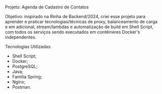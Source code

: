 Projeto: Agenda de Cadastro de Contatos

Objetivo: inspirado na Rinha de Backend/2024, criei esse projeto para aprender e praticar tecnologias/técnicas de proxy,
balanceamento de carga e em adicional, stream/lambdas e automatização de build em Shell Script, com todos os serviços
sendo executados em contêineres Docker's independentes.

Tecnologias Utilizadas:

- Shell Script;
- Docker;
- PostgreSQL;
- Java;
- Familia Spring;
- Nginx;
- Postman.
